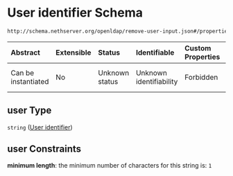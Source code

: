 # User identifier Schema

```txt
http://schema.nethserver.org/openldap/remove-user-input.json#/properties/user
```



| Abstract            | Extensible | Status         | Identifiable            | Custom Properties | Additional Properties | Access Restrictions | Defined In                                                                         |
| :------------------ | :--------- | :------------- | :---------------------- | :---------------- | :-------------------- | :------------------ | :--------------------------------------------------------------------------------- |
| Can be instantiated | No         | Unknown status | Unknown identifiability | Forbidden         | Allowed               | none                | [remove-user-input.json\*](openldap/remove-user-input.json "open original schema") |

## user Type

`string` ([User identifier](remove-user-input-properties-user-identifier.md))

## user Constraints

**minimum length**: the minimum number of characters for this string is: `1`
